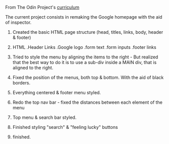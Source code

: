 From The Odin Project's [curriculum](http://www.theodinproject.com/courses/web-development-101/lessons/html-css)

The current project consists in remaking the Google homepage with the aid of inspector.

01. Created the basic HTML page structure (head, titles, links, body, header & footer)

02. HTML
    .Header Links
    .Google logo
    .form text
    .form inputs
    .footer links

03. Tried to style the menu by aligning the items to the right -     But realized that the best way to do it is to use a sub-div inside a MAIN div, that is aligned to the right.

04. Fixed the position of the menus, both top     & bottom. With the aid of black borders.

05. Everything centered & footer menu styled.

06. Redo the top nav bar - fixed the distances between each      element of the menu

07. Top menu & search bar styled.

08. Finished styling "search" & "feeling lucky" buttons

09. finished.